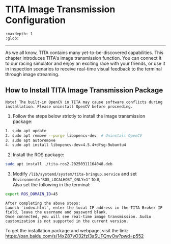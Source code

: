 # TITA Image Transmission Configuration

```{toctree}
:maxdepth: 1
:glob:
```

------
As we all know, TITA contains many yet-to-be-discovered capabilities. This chapter introduces TITA's image transmission function. You can connect it to our racing simulator and enjoy an exciting race with your friends, or use it in inspection scenarios to receive real-time visual feedback to the terminal through image streaming.

## How to Install TITA Image Transmission Package

```{note}
Note! The built-in OpenCV in TITA may cause software conflicts during installation. Please uninstall OpenCV before proceeding.
```

1. Follow the steps below strictly to install the image transmission package:
```bash
1. sudo apt update 
2. sudo apt remove --purge libopencv-dev  # Uninstall OpenCV
3. sudo apt autoremove
4. sudo apt install libopencv-dev=4.5.4+dfsg-9ubuntu4
```

2. Install the ROS package:
```bash
sudo apt install ./tita-ros2-20250311164048.deb
```

3. Modify `/lib/systemd/system/tita-bringup.service` and set `Environment="ROS_LOCALHOST_ONLY=1"` to `0`;  
Also set the following in the terminal:
```bash
export ROS_DOMAIN_ID=45
```

```{note}
After completing the above steps:  
Launch `index.html`, enter the local IP address in the TITA Broker IP field, leave the username and password blank.  
Once connected, you will see real-time image transmission. Audio customization is not supported in the current version.
```

To get the installation package and webpage, visit the link: https://pan.baidu.com/s/14xZ87vO32fzI3aSUFQnyOw?pwd=p552